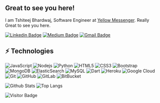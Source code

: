 ## Great to see you here!

I am Tshiteej Bhardwaj, Software Engineer at [Yellow Messenger](https://yellowmessenger.com/). Really Great to see you here.

[![Linkedin Badge](https://img.shields.io/badge/-Tshiteej-blue?style=flat-square&logo=Linkedin&logoColor=white&link=https://www.linkedin.com/in/tshiteej/)](https://www.linkedin.com/in/tshiteej/)
[![Medium Badge](https://img.shields.io/badge/-@tbhardwaj97-03a57a?style=flat-square&labelColor=000000&logo=Medium&link=https://medium.com/@tbhardwaj97)](https://medium.com/@tbhardwaj97)
[![Gmail Badge](https://img.shields.io/badge/-tbhardwaj97@gmail.com-c14438?style=flat-square&logo=Gmail&logoColor=white&link=mailto:tbhardwaj97@gmail.com)](mailto:tbhardwaj97@gmail.com)

## ⚡ Technologies

![JavaScript](https://img.shields.io/badge/-JavaScript-black?style=flat-square&logo=javascript)
![Nodejs](https://img.shields.io/badge/-Nodejs-black?style=flat-square&logo=Node.js)
![Python](https://img.shields.io/badge/-Python-black?style=flat-square&logo=Python)
![HTML5](https://img.shields.io/badge/-HTML5-E34F26?style=flat-square&logo=html5&logoColor=white)
![CSS3](https://img.shields.io/badge/-CSS3-1572B6?style=flat-square&logo=css3)
![Bootstrap](https://img.shields.io/badge/-Bootstrap-563D7C?style=flat-square&logo=bootstrap)
![MongoDB](https://img.shields.io/badge/-MongoDB-black?style=flat-square&logo=mongodb)
![ElasticSearch](https://img.shields.io/badge/-ElasticSearch-005571?style=flat-square&logo=elasticsearch)
![MySQL](https://img.shields.io/badge/-MySQL-black?style=flat-square&logo=mysql)
![Dart](https://img.shields.io/badge/-Dart-1572B6?style=flat-square&logo=Dart)
![Heroku](https://img.shields.io/badge/-Heroku-430098?style=flat-square&logo=heroku)
![Google Cloud](https://img.shields.io/badge/Google%20Cloud-black?style=flat-square&logo=google-cloud)
![Git](https://img.shields.io/badge/-Git-black?style=flat-square&logo=git)
![GitHub](https://img.shields.io/badge/-GitHub-181717?style=flat-square&logo=github)
![GitLab](https://img.shields.io/badge/-GitLab-FCA121?style=flat-square&logo=gitlab)
![BitBucket](https://img.shields.io/badge/-BitBucket-darkblue?style=flat-square&logo=bitbucket)

![Github Stats](https://github-readme-stats.vercel.app/api?username=Tshiteej&count_private=true&show_icons=true&include_all_commits=true&theme=dracula)
![Top Langs](https://github-readme-stats.vercel.app/api/top-langs/?username=Tshiteej&hide=TeX&layout=compact&theme=dracula)


![Visitor Badge](https://visitor-badge.laobi.icu/badge?page_id=Tshiteej.Tshiteej)
